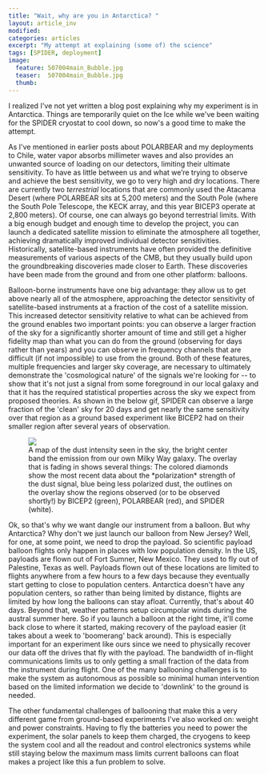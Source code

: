 ```yaml
---
title: "Wait, why are you in Antarctica? "
layout: article_inv
modified:
categories: articles
excerpt: "My attempt at explaining (some of) the science"
tags: [SPIDER, deployment]
image:
  feature: 507004main_Bubble.jpg
  teaser:  507004main_Bubble.jpg
  thumb:
---
```


I realized I've not yet written a blog post explaining why my experiment is in Antarctica.  Things are temporarily quiet on the Ice while we've been waiting for the SPIDER cryostat to cool down, so now's a good time to make the attempt.

As I've mentioned in earlier posts about POLARBEAR and my deployments to Chile, water vapor absorbs millimeter waves and also provides an unwanted source of loading on our detectors, limiting their ultimate sensitivity.  To have as little between us and what we’re trying to observe and achieve the best sensitivity, we go to very high and dry locations. There are currently two *terrestrial* locations that are commonly used the Atacama Desert (where POLARBEAR sits at 5,200 meters) and the South Pole (where the South Pole Telescope, the KECK array, and this year BICEP3 operate at 2,800 meters). Of course, one can always go beyond terrestrial limits.  With a big enough budget and enough time to develop the project, you can launch a dedicated satellite mission to eliminate the atmosphere all together, achieving dramatically improved individual detector sensitivities.  Historically, satellite-based instruments have often provided the definitive measurements of various aspects of the CMB, but they usually build upon the groundbreaking discoveries made closer to Earth. These discoveries have been made from the ground and from one other platform: balloons.

Balloon-borne instruments have one big advantage: they allow us to get above nearly all of the atmosphere, approaching the detector sensitivity of satellite-based instruments at a fraction of the cost of a satellite mission.  This increased detector sensitivity relative to what can be achieved from the ground enables two important points: you can observe a larger fraction of the sky for a significantly shorter amount of time and still get a higher fidelity map than what you can do from the ground (observing for days rather than years) and you can observe in  frequency channels that are difficult (if not impossible) to use from the ground.  Both of these features, multiple frequencies and larger sky coverage, are necessary to ultimately demonstrate the 'cosmological nature' of the signals we're looking for -- to show that it's not just a signal from some foreground in our local galaxy and that it has the required statistical properties across the sky we expect from proposed theories. As shown in the below gif, SPIDER can observe a large fraction of the 'clean' sky for 20 days and get nearly the same sensitivity over that region as a ground based experiment like BICEP2 had on their smaller region after several years of observation.

<figure>
	<img src="{{ site.url }}/images/dust_regions.gif"></a>
        <figcaption>A map of the dust intensity seen in the sky, the bright center band the emission from our own Milky Way galaxy. The overlay that is fading in shows several things: The colored diamonds show the most recent data about the *polarization* strength of the dust signal, blue being less polarized dust, the outlines on the overlay show the regions observed (or to be observed shortly!) by BICEP2 (green), POLARBEAR (red), and SPIDER (white).  </figcaption>
</figure>

Ok, so that's why we want dangle our instrument from a balloon.  But why Antarctica?  Why don't we just launch our balloon from New Jersey? Well, for one, at some point, we need to drop the payload. So scientific payload balloon flights only happen in places with low population density.  In the US, payloads are flown out of Fort Sumner, New Mexico.  They used to fly out of Palestine, Texas as well.  Payloads flown out of these locations are limited to flights anywhere from a few hours to a few days because they eventually start getting to close to population centers.  Antarctica doesn't have any population centers, so rather than being limited by distance, flights are limited by how long the balloons can stay afloat.  Currently, that's about 40 days.  Beyond that, weather patterns setup circumpolar winds during the austral summer here.  So if you launch a balloon at the right time, it'll come back close to where it started, making recovery of the payload easier (it takes about a week to 'boomerang' back around). This is especially important for an experiment like ours since we need to physically recover our data off the drives that fly with the payload.  The bandwidth of in-flight communications limits us to only getting a small fraction of the data from the instrument during flight. One of the many ballooning challenges is to make the system as autonomous as possible so minimal human intervention based on the limited information we decide to 'downlink' to the ground is needed.  

The other fundamental challenges of ballooning that make this a very different game from ground-based experiments I've also worked on: weight and power constraints. Having to fly the batteries you need to power the experiment, the solar panels to keep them charged, the cryogens to keep the system cool and all the readout and control electronics systems while still staying below the maximum mass limits current balloons can float makes a project like this a fun problem to solve.